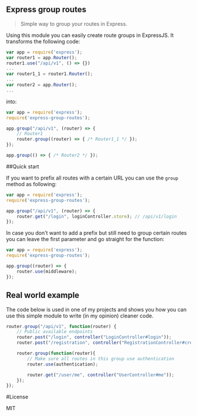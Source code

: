 Express group routes
--------------------

> Simple way to group your routes in Express.

Using this module you can easily create route groups in ExpressJS. It transforms the following code:

```javascript
var app = require('express');
var router1 = app.Router();
router1.use("/api/v1", () => {})
...
var router1_1 = router1.Router();
...
var router2 = app.Router();
...
```

into:

```javascript
var app = require('express');
require('express-group-routes');

app.group("/api/v1", (router) => {
    // Router1
    router.group((router) => { /* Router1_1 */ });
});

app.group(() => { /* Router2 */ });
```

##Quick start

If you want to prefix all routes with a certain URL you can use the `group` method as following: 

```javascript
var app = require('express');
require('express-group-routes');

app.group("/api/v1", (router) => {
    router.get("/login", loginController.store); // /api/v1/login 
});
```

In case you don't want to add a prefix but still need to group certain routes you can leave the first parameter and go straight for the function:

```javascript
var app = require('express');
require('express-group-routes');

app.group((router) => {
    router.use(middleware);
});
```

## Real world example

The code below is used in one of my projects and shows you how you can use this simple module to write (in my opinion) cleaner code.

```javascript
router.group("/api/v1", function(router) {
    // Public available endpoints
    router.post("/login", controller("LoginController#login"));
    router.post("/registration", controller("RegistrationController#create"));

    router.group(function(router){
        // Make sure all routes in this group use authentication
        router.use(authentication);

        router.get("/user/me", controller("UserController#me"));
    });
});
```

#License

MIT

